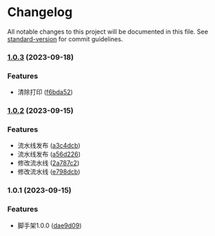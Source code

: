 # Changelog

All notable changes to this project will be documented in this file. See [standard-version](https://github.com/conventional-changelog/standard-version) for commit guidelines.

### [1.0.3](https://github.com/hanhanbuku/vue3-cli/compare/v1.0.2...v1.0.3) (2023-09-18)


### Features

* 清除打印 ([f6bda52](https://github.com/hanhanbuku/vue3-cli/commit/f6bda52179973989c4d26ddfb7726cf16f6ddd7a))

### [1.0.2](https://github.com/hanhanbuku/vue3-cli/compare/v1.0.1...v1.0.2) (2023-09-15)


### Features

* 流水线发布 ([a3c4dcb](https://github.com/hanhanbuku/vue3-cli/commit/a3c4dcb6203168ade98952f72775405093704871))
* 流水线发布 ([a56d226](https://github.com/hanhanbuku/vue3-cli/commit/a56d226cc549ce8d4e47dc5c12667432d1d78b70))
* 修改流水线 ([2a787c2](https://github.com/hanhanbuku/vue3-cli/commit/2a787c25f19f025db4e30b751987e5efecfca173))
* 修改流水线 ([e798dcb](https://github.com/hanhanbuku/vue3-cli/commit/e798dcb3654ebc9d11966277b9c11381f2adbc65))

### 1.0.1 (2023-09-15)


### Features

* 脚手架1.0.0 ([dae9d09](https://github.com/hanhanbuku/vue3-cli/commit/dae9d09aaa02421ddf44f20e8ac84e52c92a3acd))
